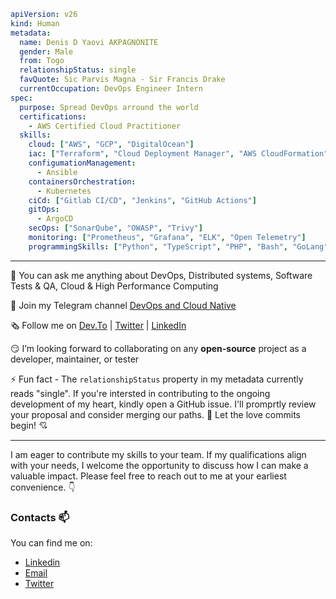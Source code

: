 ```yaml
apiVersion: v26
kind: Human
metadata:
  name: Denis D Yaovi AKPAGNONITE 
  gender: Male
  from: Togo
  relationshipStatus: single
  favQuote: Sic Parvis Magna - Sir Francis Drake
  currentOccupation: DevOps Engineer Intern
spec:
  purpose: Spread DevOps arround the world
  certifications:
    - AWS Certified Cloud Practitioner
  skills:
    cloud: ["AWS", "GCP", "DigitalOcean"]
    iac: ["Terraform", "Cloud Deployment Manager", "AWS CloudFormation"]
    configumationManagement:
      - Ansible
    containersOrchestration:
      - Kubernetes 
    ciCd: ["Gitlab CI/CD", "Jenkins", "GitHub Actions"] 
    gitOps:
      - ArgoCD
    secOps: ["SonarQube", "OWASP", "Trivy"]
    monitoring: ["Prometheus", "Grafana", "ELK", "Open Telemetry"]
    programmingSkills: ["Python", "TypeScript", "PHP", "Bash", "GoLang", "C/C++"
```
---

​🤗​ You can ask me anything about DevOps, Distributed systems, Software Tests & QA, Cloud & High Performance Computing

📢​ Join my Telegram channel [DevOps and Cloud Native](https://t.me/devops_cloud_native)

🗞️​ Follow me on [Dev.To](https://dev.to/denisakp) | [Twitter](https://twitter.com/denis_Akp) | [LinkedIn](https://www.linkedin.com/in/denis-akpagnonite-49868b171)

😏​ I’m looking forward to collaborating on any **open-source** project as a developer, maintainer, or tester

⚡ Fun fact - The `relationshipStatus` property in my metadata currently reads "single". If you're intersted in contributing to the ongoing development of my heart, 
kindly open a GitHub issue. I'll promprtly review your proposal and consider merging our paths. 🙈 Let the love commits begin! 💘

---

I am eager to contribute my skills to your team. If my qualifications align with your needs, I welcome the opportunity to discuss how I can make a valuable impact. Please feel free to reach out to me at your earliest convenience. :point_down:

### Contacts 📫
You can find me on:
* [Linkedin](https://www.linkedin.com/in/denis-akpagnonite-49868b171/)
* [Email](mailto:akpagnonited@gmail.com)
* [Twitter](https://twitter.com/denis_Akp)
